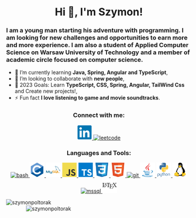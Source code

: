 <h1 align="center">
    Hi 👋, I'm Szymon!
</h1>

<h3 align="left">
I am a young man starting his adventure with programming. I am looking for new challenges and opportunities to earn more and more experience. I am also a student of Applied Computer Science on Warsaw University of Technology and a member of academic circle focused on computer science.
</h3>

- 🌱 I’m currently learning **Java, Spring, Angular and TypeScript**,
- 👯 I’m looking to collaborate with **new people**,
- 🥅 2023 Goals: Learn **TypeScript, CSS, Spring, Angular, TailWind Css** and Create new projects!,
- ⚡ Fun fact **I love listening to game and movie soundtracks**.

<h3 align="center">Connect with me:</h3>

<p align="center">
    <a href="https://www.linkedin.com/in/szymon-poltorak/">
        <img src="https://raw.githubusercontent.com/devicons/devicon/master/icons/linkedin/linkedin-original.svg" alt="linkedin" width="40" height="40" />
    </a>
    <a href="https://leetcode.com/RazePL/">
        <img src="https://raw.githubusercontent.com/rahuldkjain/github-profile-readme-generator/master/src/images/icons/Social/leet-code.svg" alt="leetcode" width="40" height="40" />
    </a>
</p>

<h3 align="center">Languages and Tools:</h3>

<p align="center">
    <a href="https://www.gnu.org/software/bash/" target="_blank" rel="noreferrer">
        <img src="https://www.vectorlogo.zone/logos/gnu_bash/gnu_bash-icon.svg" alt="bash" width="40" height="40"/>
    </a>
    <a href="https://www.cprogramming.com/" target="_blank" rel="noreferrer">
        <img src="https://raw.githubusercontent.com/devicons/devicon/master/icons/c/c-original.svg" alt="c" width="40" height="40"/>
    </a>
    <a href="https://www.mysql.com/" target="_blank" rel="noreferrer">
        <img src="https://raw.githubusercontent.com/devicons/devicon/master/icons/mysql/mysql-original-wordmark.svg" alt="mysql" width="40" height="40"/>
    </a>
    <a href="https://www.javascript.com/" target="_blank" rel="noreferrer">
        <img src="https://raw.githubusercontent.com/devicons/devicon/master/icons/javascript/javascript-original.svg" alt="java script" width="40" height="40"/>
    </a>
    <a href="https://www.typescriptlang.org/" target="_blank" rel="noreferrer">
        <img src="https://raw.githubusercontent.com/devicons/devicon/master/icons/typescript/typescript-original.svg" alt="type script" width="40" height="40"/>
    </a>
    <a href="https://www.w3.org/TR/CSS/#css" target="_blank" rel="noreferrer">
        <img src="https://raw.githubusercontent.com/devicons/devicon/master/icons/css3/css3-original.svg" alt="css" width="40" height="40"/>
    </a>
    <a href="https://html.spec.whatwg.org/" target="_blank" rel="noreferrer">
        <img src="https://raw.githubusercontent.com/devicons/devicon/master/icons/html5/html5-original.svg" alt="html" width="40" height="40"/>
    </a>
    <a href="https://git-scm.com/" target="_blank" rel="noreferrer">
        <img src="https://www.vectorlogo.zone/logos/git-scm/git-scm-icon.svg" alt="git" width="40" height="40"/>
    </a>
    <a href="https://www.java.com" target="_blank" rel="noreferrer">
        <img src="https://raw.githubusercontent.com/devicons/devicon/master/icons/java/java-original.svg" alt="java" width="40" height="40"/>
    </a>
    <a href="https://www.python.org/" target="_blank" rel="noreferrer">
        <img src="https://raw.githubusercontent.com/devicons/devicon/master/icons/python/python-original-wordmark.svg" alt="python" width="40" height="40"/>
    </a>
    <a href="https://www.linux.org/" target="_blank" rel="noreferrer">
        <img src="https://raw.githubusercontent.com/devicons/devicon/master/icons/linux/linux-original.svg" alt="linux" width="40" height="40"/>
    </a>
    <a href="https://www.microsoft.com/en-us/sql-server" target="_blank" rel="noreferrer">
        <img src="https://www.svgrepo.com/show/303229/microsoft-sql-server-logo.svg" alt="mssql" width="40" height="40"/>
    </a>
    <a href="https://www.latex-project.org/">
        <img src="https://raw.githubusercontent.com/devicons/devicon/master/icons/latex/latex-original.svg" alt="latex" width="40" height="40"/>
    </a>
</p>

<p>
    <img align="left" src="https://github-readme-stats.vercel.app/api/top-langs?username=szymonpoltorak&show_icons=true&locale=en&layout=compact&theme=algolia" alt="szymonpoltorak" />
</p>

<p>
    <img align="right" src="https://github-readme-stats.vercel.app/api?username=szymonpoltorak&show_icons=true&locale=en&theme=algolia" alt="szymonpoltorak"
    width="450" />
</p>
